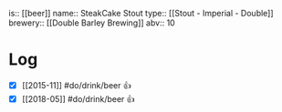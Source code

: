 is:: [[beer]]
name:: SteakCake Stout
type:: [[Stout - Imperial - Double]]
brewery:: [[Double Barley Brewing]]
abv:: 10

# Log
- [x] [[2015-11]] #do/drink/beer 👍
- [x] [[2018-05]] #do/drink/beer 👍
